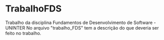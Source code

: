 # TrabalhoFDS
Trabalho da disciplina Fundamentos de Desenvolvimento de Software - UNINTER
No arquivo "trabalho_FDS" tem a descrição do que deveria ser feito no trabalho.
